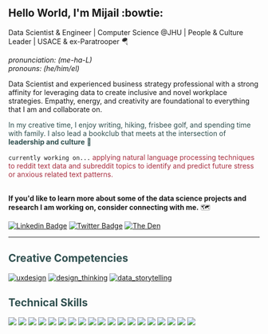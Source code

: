 ## Hello World, I'm Mijail :bowtie:
Data Scientist & Engineer | Computer Science @JHU | People & Culture Leader | USACE & ex-Paratrooper :parachute: 

*pronunciation: (me-ha-L)*\
*pronouns: (he/him/el)*

Data Scientist and experienced business strategy professional with a strong affinity for leveraging data to create inclusive and novel workplace strategies. Empathy, energy, and creativity are foundational to everything that I am and collaborate on.

<span style="color:#2F4F4F"> In my creative time, I enjoy writing, hiking, frisbee golf, and spending time with family. I also lead a bookclub that meets at the intersection of **leadership and culture** :footprints:

``currently working on...`` <span style="color:#a82e3f"> applying natural language processing techniques to reddit text data and subreddit topics to identify and predict future stress or anxious related text patterns. <br></br>

**If you'd like to learn more about some of the data science projects and research I am working on, consider connecting with me.**</span> :world_map:


[![Linkedin Badge](https://img.shields.io/badge/-mijailmariano-blue?style=flat-square&logo=Linkedin&logoColor=white&link=https://www.linkedin.com/in/mijailmariano/)](https://www.linkedin.com/in/mijailmariano)
[![Twitter Badge](https://img.shields.io/badge/-@mijail_mariano-1ca0f1?style=flat-square&labelColor=1ca0f1&logo=twitter&logoColor=white&link=https://twitter.com/mijail_mariano)](https://twitter.com/mijail_mariano)
[![The Den](https://img.shields.io/badge/-the_den-black?style=flat-square&logo=bookstack&logoColor=white&link=https://bookclubs.com/clubs/5964249/join/7211eb/)](https://bookclubs.com/clubs/5964249/join/7211eb/)

----

## <span style = "color:#2F4F4F">**Creative Competencies**</span>

[![uxdesign](https://img.shields.io/badge/UX-design-blue)](https://www.interaction-design.org/literature/topics/ux-design)
[![design_thinking](https://img.shields.io/badge/design-thinking-blue)](https://www.ideou.com/blogs/inspiration/what-is-design-thinking)
[![data_storytelling](https://img.shields.io/badge/data-storytelling-blue)](https://mitsloan.mit.edu/ideas-made-to-matter/next-chapter-analytics-data-storytelling)

<!-- <br></br> -->

## <span style = "color:#2F4F4F">**Technical Skills**</span>


<img src="https://img.shields.io/badge/-Visual%20Studio%20Code-23A9F2?style=flat-square&logo=Visual%20Studio%20Code&logoColor=white"/> <img src="https://img.shields.io/badge/jupyter-%23FA0F00.svg?style=flat-square&logo=jupyter&logoColor=white"/> <img src="https://img.shields.io/badge/Python-3776AB?style=flat-square&logo=python&logoColor=white"/> <img src="https://img.shields.io/badge/JavaScript-323330?style=flat-square&logo=javascript&logoColor=F7DF1E"/> <img src="https://img.shields.io/badge/pandas-%23150458.svg?style=flat-square&logo=pandas&logoColor=white"/> <img src="https://img.shields.io/badge/numpy-%23013243.svg?style=flat-square&logo=numpy&logoColor=white"/> <img src="https://img.shields.io/badge/SciPy-%230C55A5.svg?style=flat-square&logo=scipy&logoColor=white"/> <img src="https://img.shields.io/badge/scikit--learn-%23F7931E.svg?style=flat-square&logo=scikit-learn&logoColor=white"/> <img src="https://img.shields.io/badge/Markdown-000000?style=flat-square&logo=markdown&logoColor=white"/> <img src="https://img.shields.io/badge/Plotly-%233F4F75.svg?style=flat-square&logo=plotly&logoColor=white"/> <img src="https://img.shields.io/badge/Tableau-E97627?style=flat-square&logo=Tableau&logoColor=white"/> <img src="https://img.shields.io/badge/-MySQL-F29111?style=flat-square&logo=MySQL&logoColor=white"/> <img src="https://img.shields.io/badge/-Google%20Cloud-4285F4?style=flat-square&logo=Google%20Cloud&logoColor=white"/> <img src="https://img.shields.io/badge/jira-%230A0FFF.svg?style=flat-square&logo=jira&logoColor=white"/> <img src="https://img.shields.io/badge/-Git-F44D27?style=flat-square&logo=Git&logoColor=white"/> <img src="https://img.shields.io/badge/-Github-181717?style=flat-square&logo=GitHub&logoColor=white"/> <img src="https://img.shields.io/badge/Microsoft_Visio-3955A3?style=flat-square&logo=microsoft-visio&logoColor=white"/> <img src="https://img.shields.io/badge/Kaggle-20BEFF?style=flat-square&logo=Kaggle&logoColor=white"/> <img src="https://img.shields.io/badge/-Slack-E01563?style=flat-square&logo=Slack&logoColor=white"/>